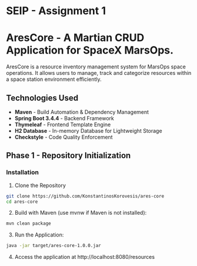 # SEIP - Assignment 1

# AresCore - A Martian CRUD Application for SpaceX MarsOps.

AresCore is a resource inventory management system for MarsOps space operations. It allows users to manage, track and categorize resources within a space station environment efficiently.

## Technologies Used
- **Maven** - Build Automation & Dependency Management
- **Spring Boot 3.4.4** - Backend Framework
- **Thymeleaf** - Frontend Template Engine
- **H2 Database** - In-memory Database for Lightweight Storage
- **Checkstyle** - Code Quality Enforcement

## Phase 1 - Repository Initialization

### Installation

1. Clone the Repository
```sh
git clone https://github.com/KonstantinosKorovesis/ares-core
cd ares-core
```
2. Build with Maven (use mvnw if Maven is not installed):
```sh
mvn clean package
```
3. Run the Application:
```sh
java -jar target/ares-core-1.0.0.jar
```
4. Access the application at http://localhost:8080/resources

